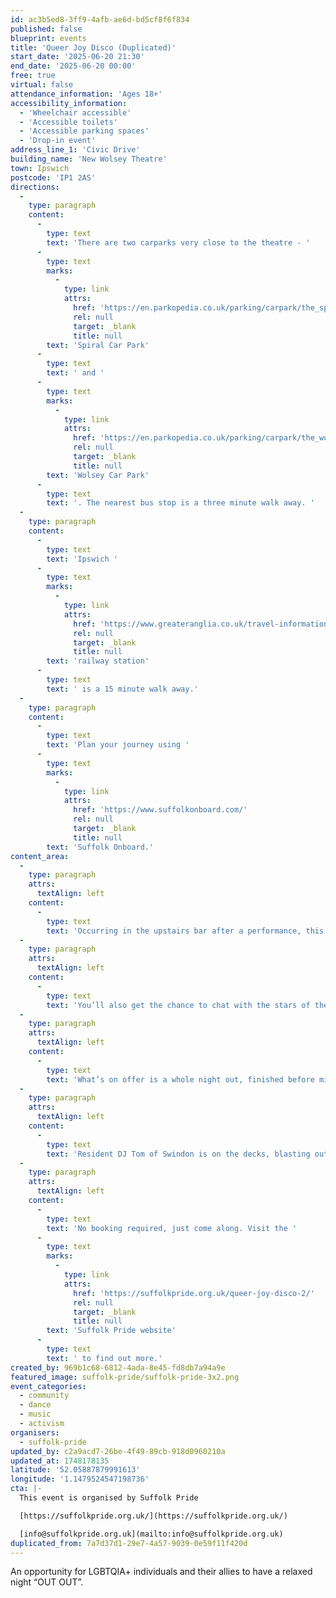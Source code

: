 ```yaml
---
id: ac3b5ed8-3ff9-4afb-ae6d-bd5cf8f6f834
published: false
blueprint: events
title: 'Queer Joy Disco (Duplicated)'
start_date: '2025-06-20 21:30'
end_date: '2025-06-20 00:00'
free: true
virtual: false
attendance_information: 'Ages 18+'
accessibility_information:
  - 'Wheelchair accessible'
  - 'Accessible toilets'
  - 'Accessible parking spaces'
  - 'Drop-in event'
address_line_1: 'Civic Drive'
building_name: 'New Wolsey Theatre'
town: Ipswich
postcode: 'IP1 2AS'
directions:
  -
    type: paragraph
    content:
      -
        type: text
        text: 'There are two carparks very close to the theatre - '
      -
        type: text
        marks:
          -
            type: link
            attrs:
              href: 'https://en.parkopedia.co.uk/parking/carpark/the_spiral/ip1/ipswich/?arriving=202404081230&leaving=202404081430'
              rel: null
              target: _blank
              title: null
        text: 'Spiral Car Park'
      -
        type: text
        text: ' and '
      -
        type: text
        marks:
          -
            type: link
            attrs:
              href: 'https://en.parkopedia.co.uk/parking/carpark/the_wolsey/ip1/ipswich/?arriving=202404081230&leaving=202404081430'
              rel: null
              target: _blank
              title: null
        text: 'Wolsey Car Park'
      -
        type: text
        text: '. The nearest bus stop is a three minute walk away. '
  -
    type: paragraph
    content:
      -
        type: text
        text: 'Ipswich '
      -
        type: text
        marks:
          -
            type: link
            attrs:
              href: 'https://www.greateranglia.co.uk/travel-information/station-information/ips'
              rel: null
              target: _blank
              title: null
        text: 'railway station'
      -
        type: text
        text: ' is a 15 minute walk away.'
  -
    type: paragraph
    content:
      -
        type: text
        text: 'Plan your journey using '
      -
        type: text
        marks:
          -
            type: link
            attrs:
              href: 'https://www.suffolkonboard.com/'
              rel: null
              target: _blank
              title: null
        text: 'Suffolk Onboard.'
content_area:
  -
    type: paragraph
    attrs:
      textAlign: left
    content:
      -
        type: text
        text: 'Occurring in the upstairs bar after a performance, this encourages people to come out for a show but stay for a dance. The latter is something they may be struggling with, but with Queer Joy Disco, you can sit and chat, have a dance and a drink (if you want to). '
  -
    type: paragraph
    attrs:
      textAlign: left
    content:
      -
        type: text
        text: 'You’ll also get the chance to chat with the stars of the show as the performers will join in on the fun, being able to let their hair down in a safe space, not too far from where they’ve just performed.'
  -
    type: paragraph
    attrs:
      textAlign: left
    content:
      -
        type: text
        text: 'What’s on offer is a whole night out, finished before midnight. Without being overly tired or hungover in the morning.'
  -
    type: paragraph
    attrs:
      textAlign: left
    content:
      -
        type: text
        text: 'Resident DJ Tom of Swindon is on the decks, blasting out the tunes and curating just the best vibe.'
  -
    type: paragraph
    attrs:
      textAlign: left
    content:
      -
        type: text
        text: 'No booking required, just come along. Visit the '
      -
        type: text
        marks:
          -
            type: link
            attrs:
              href: 'https://suffolkpride.org.uk/queer-joy-disco-2/'
              rel: null
              target: _blank
              title: null
        text: 'Suffolk Pride website'
      -
        type: text
        text: ' to find out more.'
created_by: 969b1c68-6812-4ada-8e45-fd8db7a94a9e
featured_image: suffolk-pride/suffolk-pride-3x2.png
event_categories:
  - community
  - dance
  - music
  - activism
organisers:
  - suffolk-pride
updated_by: c2a9acd7-26be-4f49-89cb-918d0960210a
updated_at: 1748178135
latitude: '52.05887879991613'
longitude: '1.1479524547198736'
cta: |-
  This event is organised by Suffolk Pride

  [https://suffolkpride.org.uk/](https://suffolkpride.org.uk/)

  [info@suffolkpride.org.uk](mailto:info@suffolkpride.org.uk)
duplicated_from: 7a7d37d1-29e7-4a57-9039-0e59f11f420d
---
```

An opportunity for LGBTQIA+ individuals and their allies to have a relaxed night “OUT OUT”.